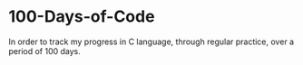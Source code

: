 # 100-Days-of-Code
In order to track my progress in C language, through regular practice, over a period of 100 days.
